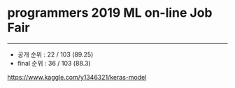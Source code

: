 # programmers 2019 ML on-line Job Fair

---
- 공개 순위 : 22 / 103 (89.25)
- final 순위 : 36 / 103 (88.3)

https://www.kaggle.com/y1346321/keras-model
